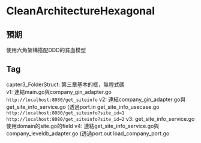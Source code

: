 # CleanArchitectureHexagonal

## 預期

使用六角架構搭配DDD的貧血模型

## Tag

capter3_FolderStruct: 第三章基本的框，無程式碼  
v1: 連結main.go與company_gin_adapter.go
    `http://localhost:8080/get_siteinfo`
v2: 連結company_gin_adapter.go與get_site_info_service.go (透過port.in get_site_info_usecase.go
    `http://localhost:8080/get_siteinfo?site_id=1`
    `http://localhost:8080/get_siteinfo?site_id=2`
v3: get_site_info_service.go使用domain的site.go的field
v4: 連結get_site_info_service.go與company_leveldb_adapter.go (透過port.out load_company_port.go
